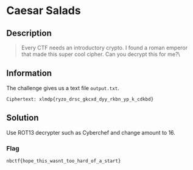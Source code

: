 # Caesar Salads
## Description
> Every CTF needs an introductory crypto. I found a roman emperor that made this super cool cipher. Can you decrypt this for me?\

## Information
The challenge gives us a text file ```output.txt```.

```
Ciphertext: xlmdp{ryzo_drsc_gkcxd_dyy_rkbn_yp_k_cdkbd}
```
## Solution
Use ROT13 decrypter such as Cyberchef and change amount to 16.

### Flag 
```
nbctf{hope_this_wasnt_too_hard_of_a_start}
```
